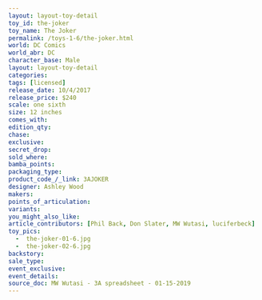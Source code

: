 ```yaml
---
layout: layout-toy-detail 
toy_id: the-joker
toy_name: The Joker
permalink: /toys-1-6/the-joker.html
world: DC Comics
world_abr: DC
character_base: Male
layout: layout-toy-detail
categories: 
tags: [licensed]
release_date: 10/4/2017
release_price: $240 
scale: one sixth
size: 12 inches
comes_with: 
edition_qty: 
chase: 
exclusive: 
secret_drop: 
sold_where: 
bamba_points: 
packaging_type: 
product_code_/_link: 3AJOKER
designer: Ashley Wood
makers: 
points_of_articulation: 
variants: 
you_might_also_like: 
article_contributors: [Phil Back, Don Slater, MW Wutasi, luciferbeck]
toy_pics: 
  -  the-joker-01-6.jpg
  -  the-joker-02-6.jpg
backstory: 
sale_type: 
event_exclusive: 
event_details: 
source_doc: MW Wutasi - 3A spreadsheet - 01-15-2019
---
```


